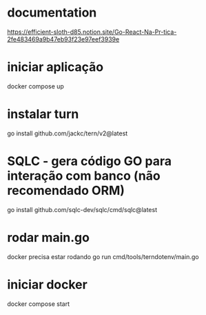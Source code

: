 # documentation
https://efficient-sloth-d85.notion.site/Go-React-Na-Pr-tica-2fe483469a9b47eb93f23e97eef3939e

# iniciar aplicação
docker compose up

# instalar turn
go install github.com/jackc/tern/v2@latest

# SQLC - gera código GO para interação com banco (não recomendado ORM)
go install github.com/sqlc-dev/sqlc/cmd/sqlc@latest

# rodar main.go
docker precisa estar rodando
go run cmd/tools/terndotenv/main.go

# iniciar docker
docker compose start